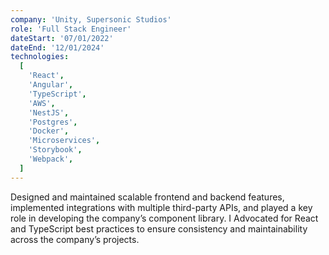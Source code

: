 ```yaml
---
company: 'Unity, Supersonic Studios'
role: 'Full Stack Engineer'
dateStart: '07/01/2022'
dateEnd: '12/01/2024'
technologies:
  [
    'React',
    'Angular',
    'TypeScript',
    'AWS',
    'NestJS',
    'Postgres',
    'Docker',
    'Microservices',
    'Storybook',
    'Webpack',
  ]
---
```


Designed and maintained scalable frontend and backend features, implemented integrations with multiple third-party APIs, and played a key role in developing the company’s component library. I Advocated for React and TypeScript best practices to ensure consistency and maintainability across the company’s projects.
